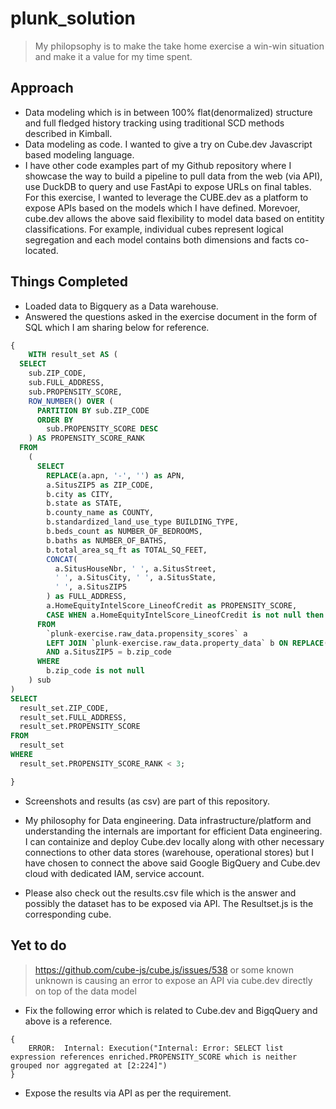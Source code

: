 # plunk_solution

> My philopsophy is to make the take home exercise a win-win situation and make it a value for my time spent. 

## Approach

- Data modeling which is in between 100% flat(denormalized) structure and full fledged history tracking using traditional SCD methods described in Kimball. 
- Data modeling as code. I wanted to give a try on Cube.dev Javascript based modeling language. 
- I have other code examples part of my Github repository where I showcase the way to build a pipeline to pull data from the web (via API), use DuckDB to query and use FastApi to expose URLs on final tables. For this exercise, I wanted to leverage the CUBE.dev as a platform to expose APIs based on the models which I have defined. Morevoer, cube.dev allows the above said flexibility to model data based on entitity classifications. For example, individual cubes represent logical segregation and each model contains both dimensions and facts co-located. 

## Things Completed

- Loaded data to Bigquery as a Data warehouse. 
- Answered the questions asked in the exercise document in the form of SQL which I am sharing below for reference. 

```sql
{
    WITH result_set AS (
  SELECT 
    sub.ZIP_CODE, 
    sub.FULL_ADDRESS, 
    sub.PROPENSITY_SCORE, 
    ROW_NUMBER() OVER (
      PARTITION BY sub.ZIP_CODE 
      ORDER BY 
        sub.PROPENSITY_SCORE DESC
    ) AS PROPENSITY_SCORE_RANK 
  FROM 
    (
      SELECT 
        REPLACE(a.apn, '-', '') as APN, 
        a.SitusZIP5 as ZIP_CODE, 
        b.city as CITY, 
        b.state as STATE, 
        b.county_name as COUNTY, 
        b.standardized_land_use_type BUILDING_TYPE, 
        b.beds_count as NUMBER_OF_BEDROOMS, 
        b.baths as NUMBER_OF_BATHS, 
        b.total_area_sq_ft as TOTAL_SQ_FEET, 
        CONCAT(
          a.SitusHouseNbr, ' ', a.SitusStreet, 
          ' ', a.SitusCity, ' ', a.SitusState, 
          ' ', a.SitusZIP5
        ) as FULL_ADDRESS, 
        a.HomeEquityIntelScore_LineofCredit as PROPENSITY_SCORE, 
        CASE WHEN a.HomeEquityIntelScore_LineofCredit is not null then 100 ELSE 0 END as propensity_score_populated_percentage 
      FROM 
        `plunk-exercise.raw_data.propensity_scores` a 
        LEFT JOIN `plunk-exercise.raw_data.property_data` b ON REPLACE(a.apn, '-', '') = CAST(b.apn_unformatted AS STRING) 
        AND a.SitusZIP5 = b.zip_code 
      WHERE 
        b.zip_code is not null
    ) sub
) 
SELECT 
  result_set.ZIP_CODE, 
  result_set.FULL_ADDRESS, 
  result_set.PROPENSITY_SCORE 
FROM 
  result_set 
WHERE 
  result_set.PROPENSITY_SCORE_RANK < 3;

}
```

- Screenshots and results (as csv) are part of this repository. 
- My philosophy for Data engineering. Data infrastructure/platform and understanding the internals are important for efficient Data engineering. I can containize and deploy Cube.dev locally along with other necessary connections to other data stores (warehouse, operational stores) but I have chosen to connect the above said Google BigQuery and Cube.dev cloud with dedicated IAM, service account. 

- Please also check out the results.csv file which is the answer and possibly the dataset has to be exposed via API. The Resultset.js is the corresponding cube. 


## Yet to do

> https://github.com/cube-js/cube.js/issues/538 or some known unknown is causing an error to expose an API via cube.dev directly on top of the data model 

- Fix the following error which is related to Cube.dev and BigqQuery and above is a reference. 

```
{
    ERROR:  Internal: Execution("Internal: Error: SELECT list expression references enriched.PROPENSITY_SCORE which is neither grouped nor aggregated at [2:224]")
}
```

- Expose the results via API as per the requirement. 